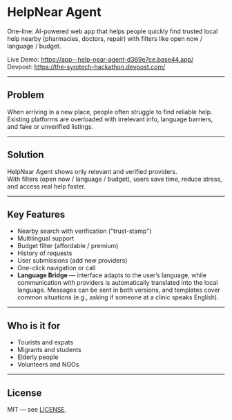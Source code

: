 # HelpNear Agent

One-line: AI-powered web app that helps people quickly find trusted local help nearby (pharmacies, doctors, repair) with filters like open now / language / budget.

Live Demo: https://app--help-near-agent-d369e7ce.base44.app/  
Devpost: https://the-syrotech-hackathon.devpost.com/

---

## Problem
When arriving in a new place, people often struggle to find reliable help.  
Existing platforms are overloaded with irrelevant info, language barriers, and fake or unverified listings.

---

## Solution
HelpNear Agent shows only relevant and verified providers.  
With filters (open now / language / budget), users save time, reduce stress, and access real help faster.

---

## Key Features
- Nearby search with verification ("trust-stamp")  
- Multilingual support  
- Budget filter (affordable / premium)  
- History of requests  
- User submissions (add new providers)  
- One-click navigation or call  
- **Language Bridge** — interface adapts to the user’s language, while communication with providers is automatically translated into the local language. Messages can be sent in both versions, and templates cover common situations (e.g., asking if someone at a clinic speaks English).

---

## Who is it for
- Tourists and expats  
- Migrants and students  
- Elderly people  
- Volunteers and NGOs  

---

## License
MIT — see [LICENSE](./LICENSE).
